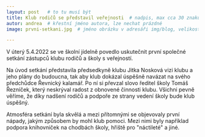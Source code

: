 ```yaml
---
layout: post   # to tu musí být
title: Klub rodičů se představil veřejnosti  # nadpis, max cca 30 znaků (vyzkoušet)
autor: andrea  # křestní jméno autora, lze nechat prázdné
image: prvni-setkani.jpg  # jméno obrázku v adresáři img/blog, velikost 900x600

---
```

V úterý 5.4.2022 se ve školní jídelně povedlo uskutečnit první společné setkání zástupců klubu rodičů a školy s veřejností.

<!--vice-->

Na úvod setkání představila předsedkyně klubu Jitka Nosková vizi klubu a jeho plány do budoucna, tak aby klub dokázal úspěšně navázat na svého předchůdce Řevnický kalamář. 
Po ní si převzal slovo ředitel školy Tomáš Řezníček, který neskrýval radost z obnovené činnosti klubu. Všichni pevně věříme, že díky nadšení rodičů a podpoře ze strany vedení školy bude klub úspěšný. 

Atmosféra setkání byla skvělá a mezi přítomnými se objevovaly první nápady, jakým způsobem by mohl klub pomoci. Mezi nimi byly například podpora knihovniček na chodbách školy, hřiště pro "náctileté" a jiné.





<!--quote-->
